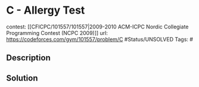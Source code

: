 # C - Allergy Test

contest: [[CFICPC/101557/101557|2009-2010 ACM-ICPC Nordic Collegiate Programming Contest (NCPC 2009)]]
url: https://codeforces.com/gym/101557/problem/C
#Status/UNSOLVED
Tags: #

## Description

## Solution

